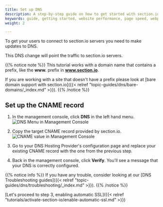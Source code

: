 ```yaml
---
title: Set up DNS
description: A step-by-step guide on how to get started with section.io's CDG.
keywords: guide, getting started, website performance, page speed, webpage speed, website security, content delivery network, CDN
weight: 2

---
```


To get your users to connect to section.io servers you need to make updates to DNS.

This DNS change will point the traffic to section.io servers.

{{% notice note %}}
This tutorial works with a domain name that contains a prefix, like the **www.** prefix in **www.section.io**. 

If you are working with a site that doesn't have a prefix please look at [bare domain support with section.io]({{< relref "topic-guides/dns/bare-domains/_index.md" >}}).
{{% /notice %}}

## Set up the CNAME record

1. In the management console, click **DNS** in the left hand menu.
![DNS Menu in Management Console](/docs/images/screenshots/menu/highlight-dns-menu-option.png?height=80px)
1. Copy the target CNAME record provided by section.io.
![CNAME value in Management Console](/docs/images/screenshots/dns/cname.png?height=80px)
1. Go to your DNS Hosting Provider's configuration page and replace your existing CNAME record with the one from the previous step.

1. Back in the management console, click **Verify**. You'll see a message that your DNS is correctly configured.

{{% notice info %}}
If you have any trouble, consider looking at our [DNS Troubleshooting guides]({{< relref "topic-guides/dns/troubleshooting/_index.md" >}}).
{{% /notice %}}

[Let's proceed to step 3, enabling automatic SSL]({{< relref "tutorials/activate-section-io/enable-automatic-ssl.md" >}})